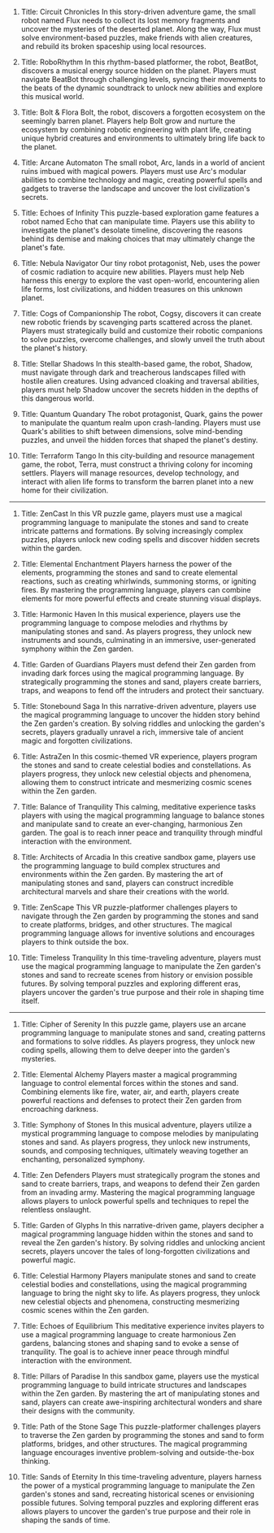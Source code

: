 1.  Title: Circuit Chronicles In this story-driven adventure game, the small robot named Flux needs to collect its lost memory fragments and uncover the mysteries of the deserted planet. Along the way, Flux must solve environment-based puzzles, make friends with alien creatures, and rebuild its broken spaceship using local resources.
    
2.  Title: RoboRhythm In this rhythm-based platformer, the robot, BeatBot, discovers a musical energy source hidden on the planet. Players must navigate BeatBot through challenging levels, syncing their movements to the beats of the dynamic soundtrack to unlock new abilities and explore this musical world.
    
3.  Title: Bolt & Flora Bolt, the robot, discovers a forgotten ecosystem on the seemingly barren planet. Players help Bolt grow and nurture the ecosystem by combining robotic engineering with plant life, creating unique hybrid creatures and environments to ultimately bring life back to the planet.
    
4.  Title: Arcane Automaton The small robot, Arc, lands in a world of ancient ruins imbued with magical powers. Players must use Arc's modular abilities to combine technology and magic, creating powerful spells and gadgets to traverse the landscape and uncover the lost civilization's secrets.
    
5.  Title: Echoes of Infinity This puzzle-based exploration game features a robot named Echo that can manipulate time. Players use this ability to investigate the planet's desolate timeline, discovering the reasons behind its demise and making choices that may ultimately change the planet's fate.
    
6.  Title: Nebula Navigator Our tiny robot protagonist, Neb, uses the power of cosmic radiation to acquire new abilities. Players must help Neb harness this energy to explore the vast open-world, encountering alien life forms, lost civilizations, and hidden treasures on this unknown planet.
    
7.  Title: Cogs of Companionship The robot, Cogsy, discovers it can create new robotic friends by scavenging parts scattered across the planet. Players must strategically build and customize their robotic companions to solve puzzles, overcome challenges, and slowly unveil the truth about the planet's history.
    
8.  Title: Stellar Shadows In this stealth-based game, the robot, Shadow, must navigate through dark and treacherous landscapes filled with hostile alien creatures. Using advanced cloaking and traversal abilities, players must help Shadow uncover the secrets hidden in the depths of this dangerous world.
    
9.  Title: Quantum Quandary The robot protagonist, Quark, gains the power to manipulate the quantum realm upon crash-landing. Players must use Quark's abilities to shift between dimensions, solve mind-bending puzzles, and unveil the hidden forces that shaped the planet's destiny.
    
10.  Title: Terraform Tango In this city-building and resource management game, the robot, Terra, must construct a thriving colony for incoming settlers. Players will manage resources, develop technology, and interact with alien life forms to transform the barren planet into a new home for their civilization.
---
1.  Title: ZenCast In this VR puzzle game, players must use a magical programming language to manipulate the stones and sand to create intricate patterns and formations. By solving increasingly complex puzzles, players unlock new coding spells and discover hidden secrets within the garden.
    
2.  Title: Elemental Enchantment Players harness the power of the elements, programming the stones and sand to create elemental reactions, such as creating whirlwinds, summoning storms, or igniting fires. By mastering the programming language, players can combine elements for more powerful effects and create stunning visual displays.
    
3.  Title: Harmonic Haven In this musical experience, players use the programming language to compose melodies and rhythms by manipulating stones and sand. As players progress, they unlock new instruments and sounds, culminating in an immersive, user-generated symphony within the Zen garden.
    
4.  Title: Garden of Guardians Players must defend their Zen garden from invading dark forces using the magical programming language. By strategically programming the stones and sand, players create barriers, traps, and weapons to fend off the intruders and protect their sanctuary.
    
5.  Title: Stonebound Saga In this narrative-driven adventure, players use the magical programming language to uncover the hidden story behind the Zen garden's creation. By solving riddles and unlocking the garden's secrets, players gradually unravel a rich, immersive tale of ancient magic and forgotten civilizations.
    
6.  Title: AstraZen In this cosmic-themed VR experience, players program the stones and sand to create celestial bodies and constellations. As players progress, they unlock new celestial objects and phenomena, allowing them to construct intricate and mesmerizing cosmic scenes within the Zen garden.
    
7.  Title: Balance of Tranquility This calming, meditative experience tasks players with using the magical programming language to balance stones and manipulate sand to create an ever-changing, harmonious Zen garden. The goal is to reach inner peace and tranquility through mindful interaction with the environment.
    
8.  Title: Architects of Arcadia In this creative sandbox game, players use the programming language to build complex structures and environments within the Zen garden. By mastering the art of manipulating stones and sand, players can construct incredible architectural marvels and share their creations with the world.
    
9.  Title: ZenScape This VR puzzle-platformer challenges players to navigate through the Zen garden by programming the stones and sand to create platforms, bridges, and other structures. The magical programming language allows for inventive solutions and encourages players to think outside the box.
    
10.  Title: Timeless Tranquility In this time-traveling adventure, players must use the magical programming language to manipulate the Zen garden's stones and sand to recreate scenes from history or envision possible futures. By solving temporal puzzles and exploring different eras, players uncover the garden's true purpose and their role in shaping time itself.
---
1.  Title: Cipher of Serenity In this puzzle game, players use an arcane programming language to manipulate stones and sand, creating patterns and formations to solve riddles. As players progress, they unlock new coding spells, allowing them to delve deeper into the garden's mysteries.
    
2.  Title: Elemental Alchemy Players master a magical programming language to control elemental forces within the stones and sand. Combining elements like fire, water, air, and earth, players create powerful reactions and defenses to protect their Zen garden from encroaching darkness.
    
3.  Title: Symphony of Stones In this musical adventure, players utilize a mystical programming language to compose melodies by manipulating stones and sand. As players progress, they unlock new instruments, sounds, and composing techniques, ultimately weaving together an enchanting, personalized symphony.
    
4.  Title: Zen Defenders Players must strategically program the stones and sand to create barriers, traps, and weapons to defend their Zen garden from an invading army. Mastering the magical programming language allows players to unlock powerful spells and techniques to repel the relentless onslaught.
    
5.  Title: Garden of Glyphs In this narrative-driven game, players decipher a magical programming language hidden within the stones and sand to reveal the Zen garden's history. By solving riddles and unlocking ancient secrets, players uncover the tales of long-forgotten civilizations and powerful magic.
    
6.  Title: Celestial Harmony Players manipulate stones and sand to create celestial bodies and constellations, using the magical programming language to bring the night sky to life. As players progress, they unlock new celestial objects and phenomena, constructing mesmerizing cosmic scenes within the Zen garden.
    
7.  Title: Echoes of Equilibrium This meditative experience invites players to use a magical programming language to create harmonious Zen gardens, balancing stones and shaping sand to evoke a sense of tranquility. The goal is to achieve inner peace through mindful interaction with the environment.
    
8.  Title: Pillars of Paradise In this sandbox game, players use the mystical programming language to build intricate structures and landscapes within the Zen garden. By mastering the art of manipulating stones and sand, players can create awe-inspiring architectural wonders and share their designs with the community.
    
9.  Title: Path of the Stone Sage This puzzle-platformer challenges players to traverse the Zen garden by programming the stones and sand to form platforms, bridges, and other structures. The magical programming language encourages inventive problem-solving and outside-the-box thinking.
    
10.  Title: Sands of Eternity In this time-traveling adventure, players harness the power of a mystical programming language to manipulate the Zen garden's stones and sand, recreating historical scenes or envisioning possible futures. Solving temporal puzzles and exploring different eras allows players to uncover the garden's true purpose and their role in shaping the sands of time.